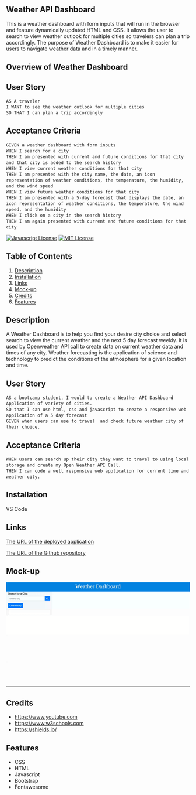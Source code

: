 ## Weather API Dashboard 
This is a weather dashboard with form inputs that will run in the browser and feature dynamically updated HTML and CSS. It allows the user to search to view weather outlook for multiple cities so travelers can plan a trip accordingly.
The purpose of Weather Dashboard is to make it easier for users to navigate weather data and in a timely manner.
## Overview of Weather Dashboard
## User Story

```
AS A traveler
I WANT to see the weather outlook for multiple cities
SO THAT I can plan a trip accordingly
```



## Acceptance Criteria
```
GIVEN a weather dashboard with form inputs
WHEN I search for a city
THEN I am presented with current and future conditions for that city and that city is added to the search history
WHEN I view current weather conditions for that city
THEN I am presented with the city name, the date, an icon representation of weather conditions, the temperature, the humidity, and the wind speed
WHEN I view future weather conditions for that city
THEN I am presented with a 5-day forecast that displays the date, an icon representation of weather conditions, the temperature, the wind speed, and the humidity
WHEN I click on a city in the search history
THEN I am again presented with current and future conditions for that city
```






<!--Project Shield -->
[![Javascript License][license-shield]][license-url]     [![MIT License][MIT-license]][license-url]

[MIT-license]:https://img.shields.io/badge/license-MIT-blue

[license-shield]:https://img.shields.io/badge/logo-javascript-blue?logo=javascript


[license-url]:https://github.com/kathylopez97/work-day-scheduler


## Table of Contents 

1. [Description](#description)
2. [Installation](#installation)
3. [Links](#links)
4. [Mock-up](#mock-up)
4. [Credits](#credits)
5. [Features](#features)


## Description
A Weather Dashboard is to help you find your desire city choice and select search to view the current weather and the next 5 day forecast weekly.
It is used by Openweather API call to create data on current weather data and times of any city.
Weather forecasting is the application of science and technology to predict the conditions of the atmosphere for a given location and time. 

## User Story
``````
AS a bootcamp student, I would to create a Weather API Dashboard Application of variety of cities.
SO that I can use html, css and javascript to create a responsive web appilcation of a 5 day forecast 
GIVEN when users can use to travel  and check future weather city of their choice.
``````
## Acceptance Criteria
``````
WHEN users can search up their city they want to travel to using local storage and create my Open Weather API Call. 
THEN I can code a well responsive web application for current time and weather city.
``````


## Installation
VS Code


## Links

[The URL of the deployed application](https://kathylopez97.github.io/weather-dashboard/)


[The URL of the Github repository](https://github.com/kathylopez97/weather-dashboard)

## Mock-up
![weather-dashboard](<Weather Dashboard.gif>)

## Credits
-  https://www.youtube.com
-  https://www.w3schools.com
-  https://shields.io/

## Features
- CSS
- HTML
- Javascript
- Bootstrap
- Fontawesome